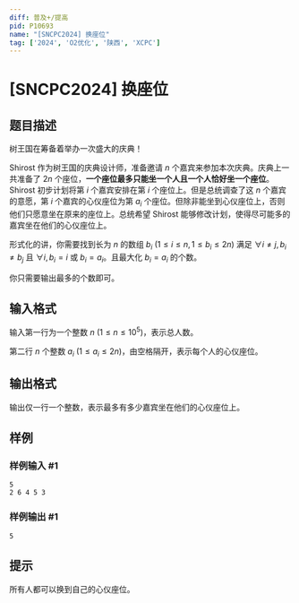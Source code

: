 ```yaml
---
diff: 普及+/提高
pid: P10693
name: "[SNCPC2024] 换座位"
tag: ['2024', 'O2优化', '陕西', 'XCPC']
---
```

# [SNCPC2024] 换座位
## 题目描述

树王国在筹备着举办一次盛大的庆典！

Shirost 作为树王国的庆典设计师，准备邀请 $n$ 个嘉宾来参加本次庆典。庆典上一共准备了 $2n$ 个座位，**一个座位最多只能坐一个人且一个人恰好坐一个座位**。Shirost 初步计划将第 $i$ 个嘉宾安排在第 $i$ 个座位上。但是总统调查了这 $n$ 个嘉宾的意愿，第 $i$ 个嘉宾的心仪座位为第 $a_i$ 个座位。但除非能坐到心仪座位上，否则他们只愿意坐在原来的座位上。总统希望 Shirost 能够修改计划，使得尽可能多的嘉宾坐在他们的心仪座位上。

形式化的讲，你需要找到长为 $n$ 的数组 $b_i$ ($1 \leq i \leq n, 1 \leq b_i \leq 2n$) 满足 $\forall i \neq j,b_i \neq b_j$ 且 $\forall i, b_i=i$ 或 $b_i=a_i$。且最大化 $b_i = a_i$ 的个数。

你只需要输出最多的个数即可。
## 输入格式

输入第一行为一个整数 $n$ ($1 \leq n \leq 10^{5}$)，表示总人数。

第二行 $n$ 个整数 $a_i$ ($1 \leq a_i \leq 2n$)，由空格隔开，表示每个人的心仪座位。

## 输出格式

输出仅一行一个整数，表示最多有多少嘉宾坐在他们的心仪座位上。
## 样例

### 样例输入 #1
```
5
2 6 4 5 3

```
### 样例输出 #1
```
5

```
## 提示



所有人都可以换到自己的心仪座位。


